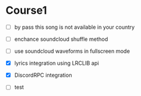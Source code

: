 # Course1
- [ ] by pass this song is not available in your country
- [ ] enchance soundcloud shuffle method
- [ ] use soundcloud waveforms in fullscreen mode

- [x] lyrics integration using LRCLIB api
- [x] DiscordRPC integration

- [ ] test
